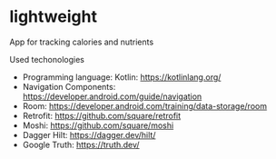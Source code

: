 # lightweight
App for tracking calories and nutrients

Used techonologies
- Programming language: Kotlin: https://kotlinlang.org/
- Navigation Components: https://developer.android.com/guide/navigation
- Room: https://developer.android.com/training/data-storage/room
- Retrofit: https://github.com/square/retrofit
- Moshi: https://github.com/square/moshi
- Dagger Hilt: https://dagger.dev/hilt/
- Google Truth: https://truth.dev/
